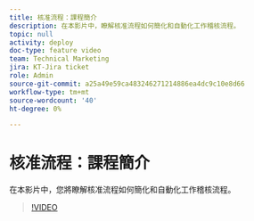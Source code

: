 ```yaml
---
title: 核准流程：課程簡介
description: 在本影片中，瞭解核准流程如何簡化和自動化工作稽核流程。
topic: null
activity: deploy
doc-type: feature video
team: Technical Marketing
jira: KT-Jira ticket
role: Admin
source-git-commit: a25a49e59ca483246271214886ea4dc9c10e8d66
workflow-type: tm+mt
source-wordcount: '40'
ht-degree: 0%

---
```


# 核准流程：課程簡介

在本影片中，您將瞭解核准流程如何簡化和自動化工作稽核流程。

>[!VIDEO](https://video.tv.adobe.com/v/335224/?quality=12&learn=on)
